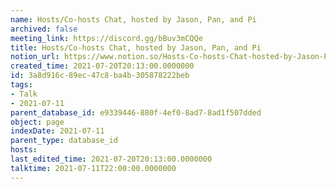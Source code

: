 ```yaml
---
name: Hosts/Co-hosts Chat, hosted by Jason, Pan, and Pi
archived: false
meeting_link: https://discord.gg/bBuv3mCQQe
title: Hosts/Co-hosts Chat, hosted by Jason, Pan, and Pi
notion_url: https://www.notion.so/Hosts-Co-hosts-Chat-hosted-by-Jason-Pan-and-Pi-3a8d916c89ec47c8ba4b305878222beb
created_time: 2021-07-20T20:13:00.0000000
id: 3a8d916c-89ec-47c8-ba4b-305878222beb
tags:
- Talk
- 2021-07-11
parent_database_id: e9339446-880f-4ef0-8ad7-8ad1f507dded
object: page
indexDate: 2021-07-11
parent_type: database_id
hosts: 
last_edited_time: 2021-07-20T20:13:00.0000000
talktime: 2021-07-11T22:00:00.0000000
---
```





